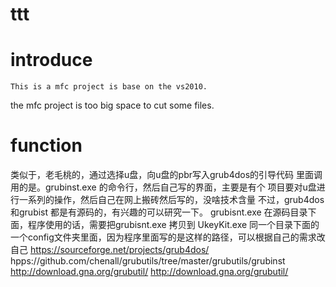 # ttt
# introduce 
    This is a mfc project is base on the vs2010.
the mfc project is too big space to cut some files. 
# function 
类似于，老毛桃的，通过选择u盘，向u盘的pbr写入grub4dos的引导代码
里面调用的是。grubinst.exe 的命令行，然后自己写的界面，主要是有个
项目要对u盘进行一系列的操作，然后自己在网上搬砖然后写的，没啥技术含量
不过，grub4dos 和grubist 都是有源码的，有兴趣的可以研究一下。
grubisnt.exe 在源码目录下面，程序使用的话，需要把grubisnt.exe 拷贝到
UkeyKit.exe 同一个目录下面的一个config文件夹里面，因为程序里面写的是这样的路径，可以根据自己的需求改自己
https://sourceforge.net/projects/grub4dos/
hpps://github.com/chenall/grubutils/tree/master/grubutils/grubinst
http://download.gna.org/grubutil/
http://download.gna.org/grubutil/
